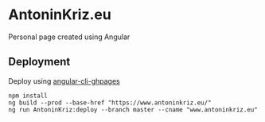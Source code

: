 # AntoninKriz.eu
Personal page created using Angular

## Deployment
Deploy using [angular-cli-ghpages](https://github.com/angular-schule/angular-cli-ghpages)
```shell script
npm install
ng build --prod --base-href "https://www.antoninkriz.eu/"
ng run AntoninKriz:deploy --branch master --cname "www.antoninkriz.eu"
```
